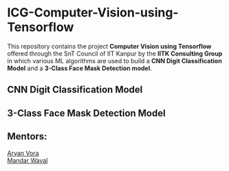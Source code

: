# ICG-Computer-Vision-using-Tensorflow
This repository contains the project **Computer Vision using Tensorflow** offered through the SnT Council of IIT Kanpur by the **IITK Consulting Group** in which various ML algorithms are used to build a **CNN Digit Classification Model** and a **3-Class Face Mask Detection model**.

## CNN Digit Classification Model

## 3-Class Face Mask Detection Model

## Mentors:
[Aryan Vora](https://github.com/aryan-vora23)   
[Mandar Wayal](https://github.com/mandar7-git)

